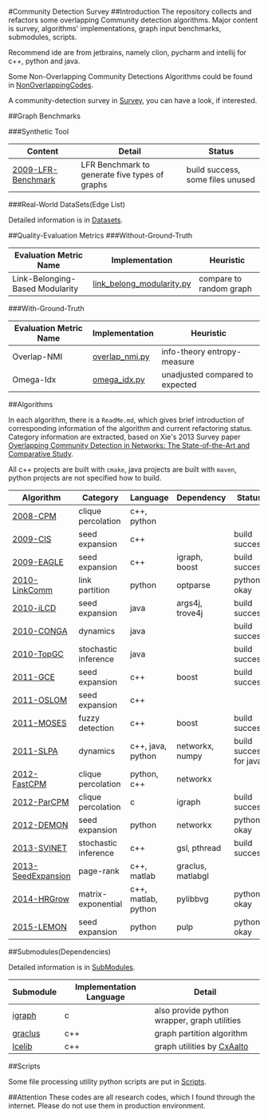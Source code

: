 #Community Detection Survey 
##Introduction
The repository collects and refactors some overlapping Community detection algorithms. Major content is survey, algorithms' implementations, 
graph input benchmarks, submodules, scripts.

Recommend ide are from jetbrains, namely clion, pycharm and intellij for c++, python and java.

Some Non-Overlapping Community Detections Algorithms could be found in [NonOverlappingCodes](NonOverlappingCodes).

A community-detection survey in [Survey](Survey), you can have a look, if interested. 

##Graph Benchmarks

###Synthetic Tool

Content | Detail | Status
--- | --- | ---
[2009-LFR-Benchmark](Benchmark/2009-LFR-Benchmark) | LFR Benchmark to generate five types of graphs | build success, some files unused

###Real-World DataSets(Edge List)

Detailed information is in [Datasets](Datasets).

##Quality-Evaluation Metrics
###Without-Ground-Truth

Evaluation Metric Name | Implementation | Heuristic
--- | --- | ---
Link-Belonging-Based Modularity | [link_belong_modularity.py](Metrics/metrics/link_belong_modularity.py) | compare to random graph

###With-Ground-Truth

Evaluation Metric Name | Implementation | Heuristic
--- | --- | ---
Overlap-NMI | [overlap_nmi.py](Metrics/metrics/overlap_nmi.py) | info-theory entropy-measure
Omega-Idx | [omega_idx.py](Metrics/metrics/omega_idx.py) | unadjusted compared to expected


##Algorithms

In each algorithm, there is a `ReadMe.md`, which gives brief introduction of corresponding information of the algorithm and 
current refactoring status. Category information are extracted, 
based on Xie's 2013 Survey paper [Overlapping Community Detection in Networks: The State-of-the-Art
and Comparative Study](http://dl.acm.org/citation.cfm?id=2501657).

All c++ projects are built with `cmake`, java projects are built with `maven`, python projects 
are not specified how to build. 

Algorithm | Category | Language | Dependency | Status
--- | --- | --- | --- | ---
[2008-CPM](Algorithms/2008-CliquePercolation) | clique percolation | c++, python | | 
[2009-CIS](Algorithms/2009-Connected-Iterative-Scan) | seed expansion | c++ |  | build success
[2009-EAGLE](Algorithms/2009-EAGLE) | seed expansion | c++ | igraph, boost | build success
[2010-LinkComm](Algorithms/2010-LinkCommunity) | link partition | python| optparse | python okay
[2010-iLCD](Algorithms/2010-iLCD) | seed expansion | java | args4j, trove4j | build success
[2010-CONGA](Algorithms/2010-CONGA) | dynamics | java | | build success
[2010-TopGC](Algorithms/2010-TopGC) | stochastic inference | java | | build success
[2011-GCE](Algorithms/2011-GCE) | seed expansion | c++ | boost | build success
[2011-OSLOM](Algorithms/2011-OSLOM-v2) | seed expansion | c++ |  |
[2011-MOSES](Algorithms/2011-MOSES) | fuzzy detection | c++ | boost | build success
[2011-SLPA](Algorithms/2011-SLPA) | dynamics | c++, java, python | networkx, numpy | build success for java
[2012-FastCPM](Algorithms/2012-Fast-Clique-Percolation) | clique percolation | python, c++ | networkx |
[2012-ParCPM](Algorithms/2012-CPMOnSteroids) | clique percolation | c | igraph | build success
[2012-DEMON](Algorithms/2012-DEMON) | seed expansion | python | networkx | python okay
[2013-SVINET](Algorithms/2013-SVINET) | stochastic inference | c++ | gsl, pthread | build success
[2013-SeedExpansion](Algorithms/2013-Seed-Set-Expansion) | page-rank | c++, matlab | graclus, matlabgl | 
[2014-HRGrow](Algorithms/2014-Heat-Kernel) | matrix-exponential | c++, matlab, python | pylibbvg | python okay
[2015-LEMON](Algorithms/2015-LEMON) | seed expansion | python | pulp | python okay

##Submodules(Dependencies)

Detailed information is in [SubModules](SubModules).

Submodule | Implementation Language | Detail
--- | --- | ---
[igraph](https://github.com/igraph/igraph) | c | also provide python wrapper, graph utilities 
[graclus](https://github.com/GraphProcessor/Graclus) | c++ | graph partition algorithm
[lcelib](https://github.com/CxAalto/lcelib) | c++ | graph utilities by [CxAalto](http://complex.cs.aalto.fi/)

##Scripts

Some file processing utility python scripts are put in [Scripts](Scripts).

##Attention
These codes are all research codes, which I found through the internet. Please do not use them in production environment.
